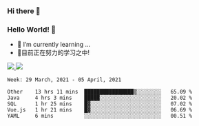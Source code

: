 ### Hi there 👋
### Hello World! 🙌

- 🌱 I’m currently learning ...
- 📖目前正在努力的学习之中!

<a href="https://github.com/anuraghazra/github-readme-stats">
  <img src="https://github-readme-stats.vercel.app/api?username=keyboardWithDream&show_icons=true&repo=github-readme-stats" />
</a>
<a href="https://github.com/anuraghazra/convoychat">
  <img src="https://github-readme-stats.vercel.app/api/top-langs/?username=keyboardWithDream&layout=compact&repo=convoychat" />
</a>



<!--START_SECTION:waka-->
```text
Week: 29 March, 2021 - 05 April, 2021

Other    13 hrs 11 mins  ████████████████▒░░░░░░░░   65.09 % 
Java     4 hrs 3 mins    █████░░░░░░░░░░░░░░░░░░░░   20.02 % 
SQL      1 hr 25 mins    █▓░░░░░░░░░░░░░░░░░░░░░░░   07.02 % 
Vue.js   1 hr 21 mins    █▓░░░░░░░░░░░░░░░░░░░░░░░   06.69 % 
YAML     6 mins          ░░░░░░░░░░░░░░░░░░░░░░░░░   00.51 % 
```
<!--END_SECTION:waka-->
